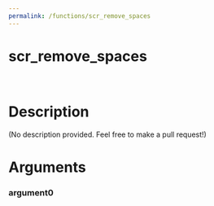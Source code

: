 ```yaml
---
permalink: /functions/scr_remove_spaces
---
```

# scr_remove_spaces  
&nbsp;  
# Description  
(No description provided. Feel free to make a pull request!) 
&nbsp;  
# Arguments
### argument0

&nbsp;    


